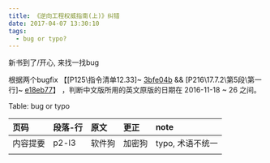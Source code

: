 ```yaml
---
title: 《逆向工程权威指南(上)》纠错
date: 2017-04-07 13:30:10
tags:
  - bug or typo?
---
```

新书到了/开心, 来找一找bug

<!--more-->
根据两个bugfix 
【[P125\指令清单12.33]~
[3bfe04b](https://github.com/dennis714/RE-for-beginners/commit/3bfe04ba68d595b34632476eb0adf1a949a57d47) && 
[P216\17.7.2\第5段\第一行]~
[e18eb77](https://github.com/dennis714/RE-for-beginners/commit/e18eb770a0a1952ad1ca816286a37b138e62abbe)】
，判断中文版所用的英文原版的日期在 2016-11-18 ~ 26 之间。


Table: bug or typo

|页码    |段落-行  |原文            | 更正               |note     |
|:-------|:-------|:---------------|:------------------|:--------|
|内容提要 |p2-l3   |软件狗          |加密狗              |typo, 术语不统一|
|||||








